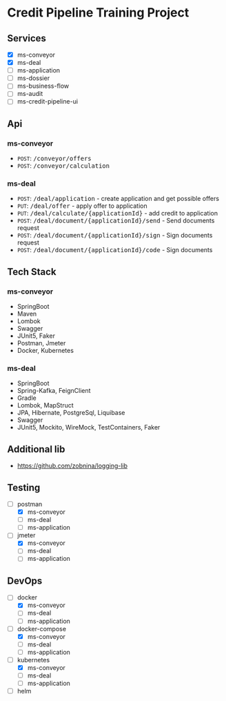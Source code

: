# Credit Pipeline Training Project

## Services

- [X] ms-conveyor
- [X] ms-deal
- [ ] ms-application
- [ ] ms-dossier
- [ ] ms-business-flow
- [ ] ms-audit
- [ ] ms-credit-pipeline-ui

## Api

### ms-conveyor

- `POST`: <tt>/conveyor/offers</tt>
- `POST`: <tt>/conveyor/calculation</tt>

### ms-deal

- `POST`: <tt>/deal/application</tt> - create application and get possible offers
- `PUT`: <tt>/deal/offer</tt> - apply offer to application
- `PUT`: <tt>/deal/calculate/{applicationId}</tt> - add credit to application
- `POST`: <tt>/deal/document/{applicationId}/send</tt> - Send documents request
- `POST`: <tt>/deal/document/{applicationId}/sign</tt> - Sign documents request
- `POST`: <tt>/deal/document/{applicationId}/code</tt> - Sign documents


## Tech Stack

### ms-conveyor

- SpringBoot
- Maven
- Lombok
- Swagger
- JUnit5, Faker
- Postman, Jmeter
- Docker, Kubernetes

### ms-deal

- SpringBoot
- Spring-Kafka, FeignClient
- Gradle
- Lombok, MapStruct
- JPA, Hibernate, PostgreSql, Liquibase
- Swagger
- JUnit5, Mockito, WireMock, TestContainers, Faker

## Additional lib

- https://github.com/zobnina/logging-lib

## Testing

- [ ] postman
    - [X] ms-conveyor
    - [ ] ms-deal
    - [ ] ms-application
- [ ] jmeter
    - [X] ms-conveyor
    - [ ] ms-deal
    - [ ] ms-application

## DevOps

- [ ] docker
    - [X] ms-conveyor
    - [ ] ms-deal
    - [ ] ms-application
- [ ] docker-compose
    - [X] ms-conveyor
    - [ ] ms-deal
    - [ ] ms-application
- [ ] kubernetes
    - [X] ms-conveyor
    - [ ] ms-deal
    - [ ] ms-application
- [ ] helm
